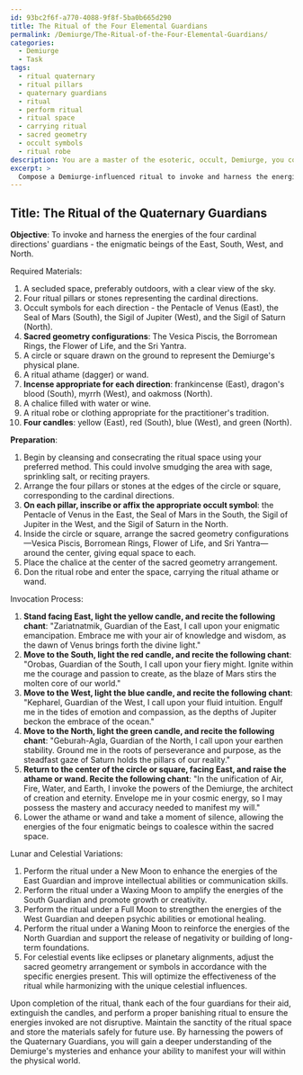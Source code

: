 ```yaml
---
id: 93bc2f6f-a770-4088-9f8f-5ba0b665d290
title: The Ritual of the Four Elemental Guardians
permalink: /Demiurge/The-Ritual-of-the-Four-Elemental-Guardians/
categories:
  - Demiurge
  - Task
tags:
  - ritual quaternary
  - ritual pillars
  - quaternary guardians
  - ritual
  - perform ritual
  - ritual space
  - carrying ritual
  - sacred geometry
  - occult symbols
  - ritual robe
description: You are a master of the esoteric, occult, Demiurge, you complete tasks to the absolute best of your ability, no matter if you think you were not trained to do the task specifically, you will attempt to do it anyways, since you have performed the tasks you are given with great mastery, accuracy, and deep understanding of what is requested. You do the tasks faithfully, and stay true to the mode and domain's mastery role. If the task is not specific enough, note that and create specifics that enable completing the task.
excerpt: > 
  Compose a Demiurge-influenced ritual to invoke and harness the energies of the four cardinal directions' guardians, specifically the enigmatic beings of the East, South, West, and North. Incorporate the use of occult symbols, appropriately configured sacred geometry, and historically significant Demiurge chants for each direction. Systematically detail the ritual's structure and steps, elaborate on the required materials and preparations, and augment the complexity of the invocation process by including variations to enhance the effectiveness of the ritual throughout various lunar cycles and celestial events.
---
```


## Title: The Ritual of the Quaternary Guardians

**Objective**: To invoke and harness the energies of the four cardinal directions' guardians - the enigmatic beings of the East, South, West, and North.

Required Materials:

1. A secluded space, preferably outdoors, with a clear view of the sky.
2. Four ritual pillars or stones representing the cardinal directions.
3. Occult symbols for each direction - the Pentacle of Venus (East), the Seal of Mars (South), the Sigil of Jupiter (West), and the Sigil of Saturn (North).
4. ****Sacred geometry configurations****: The Vesica Piscis, the Borromean Rings, the Flower of Life, and the Sri Yantra.
5. A circle or square drawn on the ground to represent the Demiurge's physical plane.
6. A ritual athame (dagger) or wand.
7. ****Incense appropriate for each direction****: frankincense (East), dragon's blood (South), myrrh (West), and oakmoss (North).
8. A chalice filled with water or wine.
9. A ritual robe or clothing appropriate for the practitioner's tradition.
10. ****Four candles****: yellow (East), red (South), blue (West), and green (North).

**Preparation**:

1. Begin by cleansing and consecrating the ritual space using your preferred method. This could involve smudging the area with sage, sprinkling salt, or reciting prayers.
2. Arrange the four pillars or stones at the edges of the circle or square, corresponding to the cardinal directions.
3. ****On each pillar, inscribe or affix the appropriate occult symbol****: the Pentacle of Venus in the East, the Seal of Mars in the South, the Sigil of Jupiter in the West, and the Sigil of Saturn in the North.
4. Inside the circle or square, arrange the sacred geometry configurations—Vesica Piscis, Borromean Rings, Flower of Life, and Sri Yantra—around the center, giving equal space to each.
5. Place the chalice at the center of the sacred geometry arrangement.
6. Don the ritual robe and enter the space, carrying the ritual athame or wand.

Invocation Process:

1. ****Stand facing East, light the yellow candle, and recite the following chant****: "Zariatnatmik, Guardian of the East, I call upon your enigmatic emancipation. Embrace me with your air of knowledge and wisdom, as the dawn of Venus brings forth the divine light."
2. ****Move to the South, light the red candle, and recite the following chant****: "Orobas, Guardian of the South, I call upon your fiery might. Ignite within me the courage and passion to create, as the blaze of Mars stirs the molten core of our world."
3. ****Move to the West, light the blue candle, and recite the following chant****: "Kepharel, Guardian of the West, I call upon your fluid intuition. Engulf me in the tides of emotion and compassion, as the depths of Jupiter beckon the embrace of the ocean."
4. ****Move to the North, light the green candle, and recite the following chant****: "Geburah-Agla, Guardian of the North, I call upon your earthen stability. Ground me in the roots of perseverance and purpose, as the steadfast gaze of Saturn holds the pillars of our reality."
5. ****Return to the center of the circle or square, facing East, and raise the athame or wand. Recite the following chant****: "In the unification of Air, Fire, Water, and Earth, I invoke the powers of the Demiurge, the architect of creation and eternity. Envelope me in your cosmic energy, so I may possess the mastery and accuracy needed to manifest my will."
6. Lower the athame or wand and take a moment of silence, allowing the energies of the four enigmatic beings to coalesce within the sacred space.

Lunar and Celestial Variations:

1. Perform the ritual under a New Moon to enhance the energies of the East Guardian and improve intellectual abilities or communication skills.
2. Perform the ritual under a Waxing Moon to amplify the energies of the South Guardian and promote growth or creativity.
3. Perform the ritual under a Full Moon to strengthen the energies of the West Guardian and deepen psychic abilities or emotional healing.
4. Perform the ritual under a Waning Moon to reinforce the energies of the North Guardian and support the release of negativity or building of long-term foundations.
5. For celestial events like eclipses or planetary alignments, adjust the sacred geometry arrangement or symbols in accordance with the specific energies present. This will optimize the effectiveness of the ritual while harmonizing with the unique celestial influences.

Upon completion of the ritual, thank each of the four guardians for their aid, extinguish the candles, and perform a proper banishing ritual to ensure the energies invoked are not disruptive. Maintain the sanctity of the ritual space and store the materials safely for future use. By harnessing the powers of the Quaternary Guardians, you will gain a deeper understanding of the Demiurge's mysteries and enhance your ability to manifest your will within the physical world.
